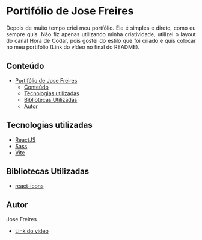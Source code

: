 # Portifólio de Jose Freires

<p style="text-align: justify">
Depois de muito tempo criei meu portfólio. Ele é simples e direto, como eu sempre quis. Não fiz apenas utilizando minha criatividade, 
utilizei o layout do canal Hora de Codar, pois gostei do estilo que foi criado e quis colocar no meu portifólio (Link do vídeo no final do README).
</p>


## Conteúdo
- [Portifólio de Jose Freires](#portifólio-de-jose-freires)
  - [Conteúdo](#conteúdo)
  - [Tecnologias utilizadas](#tecnologias-utilizadas)
  - [Bibliotecas Utilizadas](#bibliotecas-utilizadas)
  - [Autor](#autor)

## Tecnologias utilizadas

- [ReactJS](https://pt-br.reactjs.org/)
- [Sass](https://sass-lang.com)
- [Vite](https://vite.dev)


## Bibliotecas Utilizadas
- [react-icons](https://react-icons.github.io/react-icons/)

## Autor

<p>Jose Freires</p>

- [Link do video](https://youtu.be/5h4vMtBlQQU?si=pellUNez4eKRD7NV)


